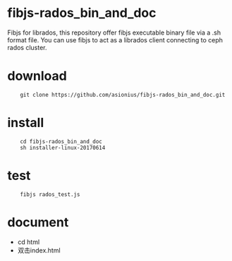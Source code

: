 # fibjs-rados_bin_and_doc
Fibjs for librados, this repository offer fibjs executable binary file via a .sh format file. You can use fibjs to act as a librados client connecting to ceph rados cluster. 

# download
```
	git clone https://github.com/asionius/fibjs-rados_bin_and_doc.git
```
# install
```
	cd fibjs-rados_bin_and_doc
	sh installer-linux-20170614
```
# test
```
	fibjs rados_test.js
```

# document
- cd html
- 双击index.html
